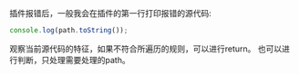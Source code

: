 插件报错后，一般我会在插件的第一行打印报错的源代码:

```javascript
console.log(path.toString());
```

观察当前源代码的特征，如果不符合所遍历的规则，可以进行return。 也可以进行判断，只处理需要处理的path。